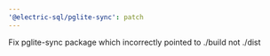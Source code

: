 ```yaml
---
'@electric-sql/pglite-sync': patch
---
```


Fix pglite-sync package which incorrectly pointed to ./build not ./dist
